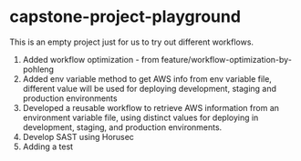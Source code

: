 # capstone-project-playground
This is an empty project just for us to try out different workflows.

1. Added workflow optimization - from feature/workflow-optimization-by-pohleng
2. Added env variable method to get AWS info from env variable file, different value will be used for deploying development, staging and production environments
3. Developed a reusable workflow to retrieve AWS information from an environment variable file, using distinct values for deploying in development, staging, and production environments.
4. Develop SAST using Horusec
5. Adding a test
